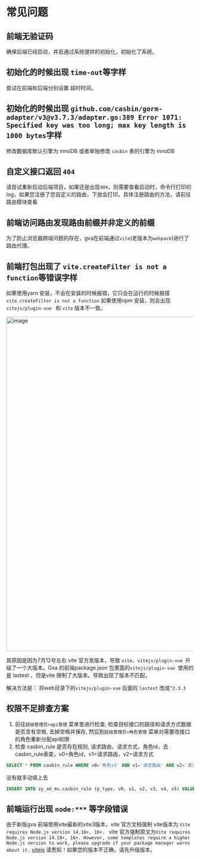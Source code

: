 # 常见问题

## 前端无验证码
 确保后端已经启动，并且通过系统提供的初始化，初始化了系统。

## 初始化的时候出现 `time-out`等字样
 尝试在前端和后端分别设置 超时时间。

## 初始化的时候出现 `github.com/casbin/gorm-adapter/v3@v3.7.3/adapter.go:389 Error 1071: Specified key was too long; max key length is 1000 bytes`字样
修改数据库默认引擎为 innoDB 或者单独修改 `casbin` 表的引擎为 innoDB

## 自定义接口返回 `404`
请尝试重新启动后端项目，如果还是出现`404`，则需要查看启动时，命令行打印的log，如果您注册了您自定义的路由，下放会打印。具体注册路由的方法，请前往路由模块查看

## 前端访问路由发现路由前缀并非定义的前缀
为了防止浏览器跨域问题的存在，gva在前端通过`vite`(老版本为`webpack`)进行了路由代理。

## 前端打包出现了 `vite.createFilter is not a function`等错误字样
如果使用yarn 安装，不会在安装的时候报错，它只会在运行的时候报错` vite.createFilter is not a function`
如果使用npm 安装，则会出现 `vitejs/plugin-vue ` 和 `vite` 版本不一致。

<img width="895" alt="image" src="https://user-images.githubusercontent.com/56402715/179184409-a3eafab6-52b5-48f1-8e99-c94efb7c016d.png">


其原因是因为7月12号左右 vite 官方发版本，导致 `vite`、`vitejs/plugin-vue `升级了一个大版本。Gva 的前端package.json 包里面的`vitejs/plugin-vue `使用的是 lastest ，但是vite 限制了大版本。导致出现了版本不匹配。

解决方法是： 将web目录下的`vitejs/plugin-vue` 后面的 `lastest` 改成`^2.3.3`

## 权限不足排查方案

1. 前往`超级管理员>api管理` 菜单里进行检查, 检查目标接口的路径和请求方式数据是否含有空格, 去掉空格并保存, 然后到`超级管理员>角色管理` 菜单对需要改接口的角色重新分配api权限
2. 检查 casbin_rule 是否存在规则, 请求路由，请求方式，角色id，去casbin_rule表查，v0=角色id，v1=请求路由，v2=请求方式
```sql
SELECT * FROM casbin_rule WHERE v0='角色id' AND v1='请求路由' AND v2='请求方式'
```
没有就手动填上去
```sql
INSERT INTO zy_ad_ms.casbin_rule (p_type, v0, v1, v2, v3, v4, v5) VALUES ('p', '角色id', '请求路由', '请求方式', null, null, null);
```


## 前端运行出现 `node:***` 等字段错误
由于新版gva 前端使用vite最新的vite3版本，vite 官方文档强制 vite版本为 `Vite requires Node.js version 14.18+, 16+. `
vite 官方强制原文为`Vite requires Node.js version 14.18+, 16+. However, some templates require a higher Node.js version to work, please upgrade if your package manager warns about it.` [vitejs](https://vitejs.dev/guide/#scaffolding-your-first-vite-project) 请悉知！如果您的版本不正确，请先升级版本。
